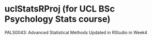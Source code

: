 # uclStatsRProj (for UCL BSc Psychology Stats course)
PALS0043: Advanced Statistical Methods
Updated in RStudio in Week4 
